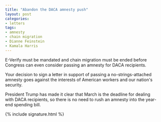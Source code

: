 ```yaml
---
title: "Abandon the DACA amnesty push"
layout: post
categories:
- letters
tags:
- amnesty
- chain migration
- Dianne Feinstein
- Kamala Harris
---
```


E-Verify must be mandated and chain migration must be ended before Congress can even consider passing an amnesty for DACA recipients.

Your decision to sign a letter in support of passing a no-strings-attached amnesty goes against the interests of American workers and our nation's security.

President Trump has made it clear that March is the deadline for dealing with DACA recipients, so there is no need to rush an amnesty into the year-end spending bill.

{% include signature.html %}
